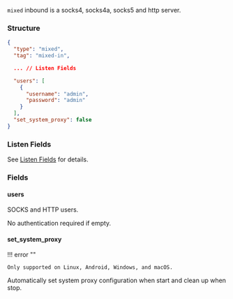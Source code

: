 `mixed` inbound is a socks4, socks4a, socks5 and http server.

### Structure

```json
{
  "type": "mixed",
  "tag": "mixed-in",

  ... // Listen Fields

  "users": [
    {
      "username": "admin",
      "password": "admin"
    }
  ],
  "set_system_proxy": false
}
```

### Listen Fields

See [Listen Fields](/configuration/shared/listen) for details.

### Fields

#### users

SOCKS and HTTP users.

No authentication required if empty.

#### set_system_proxy

!!! error ""

    Only supported on Linux, Android, Windows, and macOS.

Automatically set system proxy configuration when start and clean up when stop.